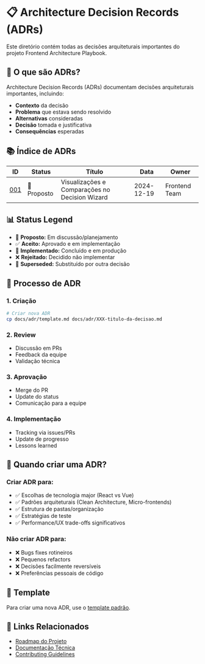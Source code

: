 # 📋 Architecture Decision Records (ADRs)

Este diretório contém todas as decisões arquiteturais importantes do projeto Frontend Architecture Playbook.

## 🎯 **O que são ADRs?**

Architecture Decision Records (ADRs) documentam decisões arquiteturais importantes, incluindo:

- **Contexto** da decisão
- **Problema** que estava sendo resolvido
- **Alternativas** consideradas
- **Decisão** tomada e justificativa
- **Consequências** esperadas

## 📚 **Índice de ADRs**

| ID                                             | Status      | Título                                         | Data       | Owner         |
| ---------------------------------------------- | ----------- | ---------------------------------------------- | ---------- | ------------- |
| [001](./001-visualizations-and-comparisons.md) | 🎯 Proposto | Visualizações e Comparações no Decision Wizard | 2024-12-19 | Frontend Team |

## 📊 **Status Legend**

- 🎯 **Proposto:** Em discussão/planejamento
- ✅ **Aceito:** Aprovado e em implementação
- 🚀 **Implementado:** Concluído e em produção
- ❌ **Rejeitado:** Decidido não implementar
- 📄 **Superseded:** Substituído por outra decisão

## 🔄 **Processo de ADR**

### **1. Criação**

```bash
# Criar nova ADR
cp docs/adr/template.md docs/adr/XXX-titulo-da-decisao.md
```

### **2. Review**

- Discussão em PRs
- Feedback da equipe
- Validação técnica

### **3. Aprovação**

- Merge do PR
- Update do status
- Comunicação para a equipe

### **4. Implementação**

- Tracking via issues/PRs
- Update de progresso
- Lessons learned

## 🎯 **Quando criar uma ADR?**

### **Criar ADR para:**

- ✅ Escolhas de tecnologia major (React vs Vue)
- ✅ Padrões arquiteturais (Clean Architecture, Micro-frontends)
- ✅ Estrutura de pastas/organização
- ✅ Estratégias de teste
- ✅ Performance/UX trade-offs significativos

### **Não criar ADR para:**

- ❌ Bugs fixes rotineiros
- ❌ Pequenos refactors
- ❌ Decisões facilmente reversíveis
- ❌ Preferências pessoais de código

## 📝 **Template**

Para criar uma nova ADR, use o [template padrão](./template.md).

## 🔗 **Links Relacionados**

- [Roadmap do Projeto](../../ROADMAP.md)
- [Documentação Técnica](../README.md)
- [Contributing Guidelines](../../CONTRIBUTING.md)

